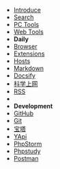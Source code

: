 * [Introduce](/tools/ "Introduce")
* [Search <i class="ri-search-line"></i>](/tools/search.md)
* [PC Tools <i class="fa fa-laptop"></i>](/tools/应用工具.md)
* [Web Tools <i class="ri-cloud-line"></i>](/tools/online.md "在线工具")
* **Daily**
* [Browser](/tools/browser.md "浏览器")
* [Extensions](/tools/browser-extensions.md "浏览器扩展程序")
* [Hosts](/tools/hosts.md "Hosts")
* [Markdown](/tools/markdown.md)
* [Docsify](/tools/docsify.md)
* [科学上网](/tools/vpn.md "科学上网")
* [RSS](/tools/rss.md)
* <!--[More](/tools/应用工具.md "应用工具")-->
* **Development**
* [GitHub](/tools/github.md)
* [Git](/tools/git.md)
* [宝塔](/tools/bt.md "宝塔")
* [YApi](/tools/yapi.md "api文档工具")
* [PhpStorm](/tools/phpstorm.md "JetBrains系列编辑器 - Phpstorm")
* [Phpstudy](/tools/phpstudy.md "Phpstudy")
* [Postman](/tools/postman.md "Postman")

